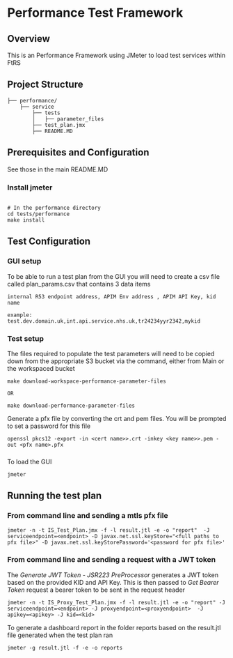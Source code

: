 # Performance Test Framework

## Overview

This is an Performance Framework using JMeter to load test services within FtRS

## Project Structure

```
├── performance/
    ├── service
        ├── tests
        │   ├── parameter_files
        ├── test_plan.jmx
        ├── README.MD
```

## Prerequisites and Configuration

See those in the main README.MD


### Install jmeter

```shell

# In the performance directory
cd tests/performance
make install
```

## Test Configuration

### GUI setup
To be able to run a test plan from the GUI you will need to create a csv file called plan_params.csv that contains 3 data items
```
internal R53 endpoint address, APIM Env address , APIM API Key, kid name

example:
test.dev.domain.uk,int.api.service.nhs.uk,tr24234yyr2342,mykid
```

### Test setup

The files required to populate the test parameters will need to be copied down from the appropriate S3 bucket via the command, either from Main or the workspaced bucket
```
make download-workspace-performance-parameter-files

OR

make download-performance-parameter-files
```
Generate a pfx file by converting the crt and pem files.
You will be prompted to set a password for this file

```
openssl pkcs12 -export -in <cert name>>.crt -inkey <key name>>.pem -out <pfx name>.pfx

```

###
To load the GUI
```
jmeter
```

## Running the test plan

### From command line and sending a mtls pfx file

```
jmeter -n -t IS_Test_Plan.jmx -f -l result.jtl -e -o "report"  -J serviceendpoint=<endpoint> -D javax.net.ssl.keyStore="<full paths to pfx file>" -D javax.net.ssl.keyStorePassword='<password for pfx file>'
```

### From command line and sending a request with a JWT token

The *Generate JWT Token - JSR223 PreProcessor* generates a JWT token based on the provided KID and API Key.
This is then passed to *Get Bearer Token* request a bearer token to be sent in the request header

```
jmeter -n -t IS_Proxy_Test_Plan.jmx -f -l result.jtl -e -o "report" -J serviceendpoint=<endpoint> -J proxyendpoint=<proxyendpoint>  -J apikey=<apikey> -J kid=<kid>
```

To generate a dashboard report in the folder reports based on the result.jtl file generated when the test plan ran
```
jmeter -g result.jtl -f -e -o reports
```
